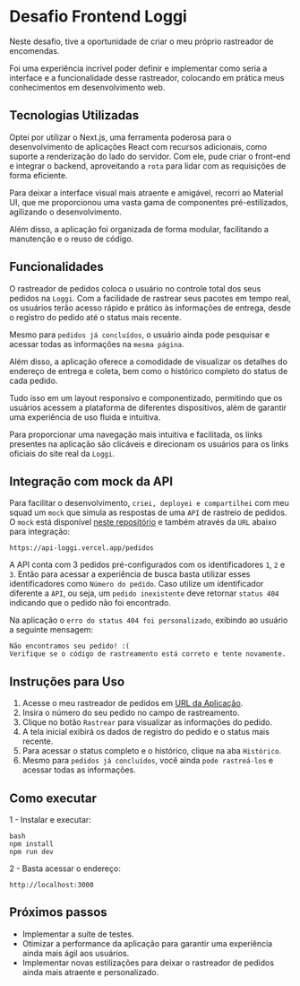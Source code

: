 # Desafio Frontend Loggi

Neste desafio, tive a oportunidade de criar o meu próprio rastreador de encomendas. 

Foi uma experiência incrível poder definir e implementar como seria a interface e a funcionalidade desse rastreador, colocando em prática meus conhecimentos em desenvolvimento web.

## Tecnologias Utilizadas
Optei por utilizar o Next.js, uma ferramenta poderosa para o desenvolvimento de aplicações React com recursos adicionais, como suporte a renderização do lado do servidor. Com ele, pude criar o front-end e integrar  o backend, aproveitando a `rota` para lidar com as requisições de forma eficiente.

Para deixar a interface visual mais atraente e amigável, recorri ao Material UI, que me proporcionou uma vasta gama de componentes pré-estilizados, agilizando o desenvolvimento.

Além disso, a aplicação foi organizada de forma modular, facilitando a manutenção e o reuso de código.

## Funcionalidades

O rastreador de pedidos coloca o usuário no controle total dos seus pedidos na `Loggi`. Com a facilidade de rastrear seus pacotes em tempo real, os usuários terão acesso rápido e prático às informações de entrega, desde o registro do pedido até o status mais recente.

Mesmo para `pedidos já concluídos`, o usuário ainda pode  pesquisar e acessar todas as informações na `mesma página`.

 Além disso, a aplicação oferece a comodidade de visualizar os detalhes do endereço de entrega e coleta, bem como o histórico completo do status de cada pedido. 

Tudo isso em um layout responsivo e componentizado, permitindo que os usuários acessem a plataforma de diferentes dispositivos, além de garantir uma experiência de uso fluida e intuitiva. 

Para proporcionar uma navegação mais intuitiva e facilitada, os links presentes na aplicação são clicáveis e direcionam os usuários para os links oficiais do site real da `Loggi`.

## Integração com mock da API

Para facilitar o desenvolvimento, `criei, deployei e compartilhei` com meu squad um `mock` que simula as respostas de uma `API` de rastreio de pedidos. O `mock` está disponível [neste repositório](https://github.com/ThainaraTabile/api-loggi) e também através da `URL` abaixo para integração:

```
https://api-loggi.vercel.app/pedidos
```


A API conta com 3 pedidos pré-configurados com os identificadores `1`, `2` e `3`. Então para acessar a experiência de busca basta utilizar esses identificadores como `Número do pedido`. 
Caso utilize um identificador diferente a `API`, ou seja, um `pedido inexistente` deve retornar `status 404` indicando que o pedido não foi encontrado.

Na aplicação o `erro do status 404 foi personalizado`, exibindo ao usuário a seguinte mensagem:

```
Não encontramos seu pedido! :(
Verifique se o código de rastreamento está correto e tente novamente.
```



## Instruções para Uso

1. Acesse o meu rastreador de pedidos em [URL da Aplicação](https://desafio-frontend-ten-xi.vercel.app/).
2. Insira o número do seu pedido no campo de rastreamento.
3. Clique no botão `Rastrear` para visualizar as informações do pedido.
4. A tela inicial exibirá os dados de registro do pedido e o status mais recente.
5. Para acessar o status completo e o histórico, clique na aba `Histórico`.
6. Mesmo para `pedidos já concluídos`, você ainda `pode rastreá-los` e acessar todas as informações.
## Como executar



1 - Instalar e executar:
```
bash
npm install
npm run dev
```

2 - Basta acessar o endereço:

```http://localhost:3000```


## Próximos passos

- Implementar a suíte de testes.
- Otimizar a performance da aplicação para garantir uma experiência ainda mais ágil aos usuários.
- Implementar novas estilizações para deixar o rastreador de pedidos ainda mais atraente e personalizado.

